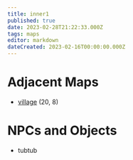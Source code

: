 ```yaml
---
title: inner1
published: true
date: 2023-02-28T21:22:33.000Z
tags: maps
editor: markdown
dateCreated: 2023-02-16T00:00:00.000Z
---
```



# Adjacent Maps
 * [village](/maps/village) (20, 8)

# NPCs and Objects
 * tubtub
